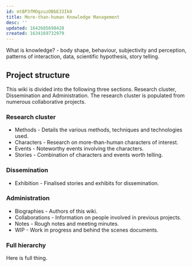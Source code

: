```yaml
---
id: mtBP3fMOgzuzOBbE33Ik0
title: More-than-human Knowledge Management
desc: ''
updated: 1642685698428
created: 1634169732979
---
```


What is knowledge? - body shape, behaviour, subjectivity and perception, patterns of interaction, data, scientific hypothesis, story telling.

## Project structure

This wiki is divided into the following three sections. Research cluster, Dissemination and Administration. The research cluster is populated from numerous collaborative projects.

### Research cluster

- Methods - Details the various methods, techniques and technologies used.
- Characters - Research on more-than-human characters of interest.
- Events - Noteworthy events involving the characters.
- Stories - Combination of characters and events worth telling.

### Dissemination

- Exhibition - Finalised stories and exhibits for dissemination.

### Administration

- Biographies - Authors of this wiki.
- Collaborations - Information on people involved in previous projects.
- Notes - Rough notes and meeting minutes.
- WIP - Work in progress and behind the scenes documents.

### Full hierarchy  

Here is full thing.